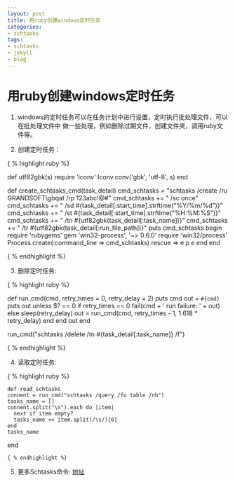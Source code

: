 ```yaml
---
layout: post
title: 用ruby创建windows定时任务
categories:
- schtasks
tags:
- schtasks
- jekyll
- blog
---
```


用ruby创建windows定时任务
=====================

1. windows的定时任务可以在任务计划中进行设置，定时执行批处理文件，可以在批处理文件中
   做一些处理，例如删除过期文件，创建文件夹，调用ruby文件等。
  
2. 创建定时任务：

{ % highlight ruby %}

 def utf82gbk(s)
  require 'iconv'
  Iconv.conv('gbk', 'utf-8', s)
 end

  def create_schtasks_cmd(task_detail)
    cmd_schtasks = "schtasks /create /ru GRANDSOFT\\gbqat /rp 123abc!@#"
    cmd_schtasks += " /sc once"
    cmd_schtasks += " /sd #{task_detail[:start_time].strftime("%Y/%m/%d")}"
    cmd_schtasks += " /st #{task_detail[:start_time].strftime("%H:%M:%S")}"
    cmd_schtasks += " /tn #{utf82gbk(task_detail[:task_name])}"
    cmd_schtasks += " /tr #{utf82gbk(task_detail[:run_file_path])}"
    puts cmd_schtasks
    begin
      require 'rubygems'
      gem 'win32-process', '~> 0.6.0'
      require 'win32/process'
      Process.create(:command_line => cmd_schtasks)
    rescue => e
      p e
    end
  end

{ % endhighlight %}

3. 删除定时任务:

{ % highlight ruby %}

 def run_cmd(cmd, retry_times = 0, retry_delay = 2)
    puts cmd
    out = `#{cmd}`
    puts out
    unless $? == 0
      if retry_times == 0
        fail(cmd + ' run failure: ' + out)
      else
        sleep(retry_delay)
        out = run_cmd(cmd, retry_times - 1, 1.618 * retry_delay)
      end
    end
    out
  end
  
  run_cmd("schtasks /delete /tn #{task_detail[:task_name]} /f")
  
  { % endhighlight %}
  
4. 读取定时任务:
  
  { % highlight ruby %}
  
    def read_schtasks
    connent = run_cmd("schtasks /query /fo table /nh")
    tasks_name = []
    connent.split("\n").each do |item|
      next if item.empty?
      tasks_name << item.split(/\s/)[0]
    end
    tasks_name
  end
  
    { % endhighlight %}


5. 更多Schtasks命令:
[地址](http://technet.microsoft.com/zh-cn/library/cc772785.aspx)
